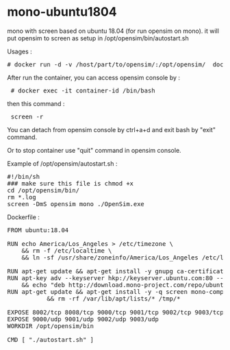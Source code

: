 # mono-ubuntu1804
mono with screen based on ubuntu 18.04 (for run opensim on mono). it will put opensim to screen as setup in /opt/opensim/bin/autostart.sh 

Usages :
<pre># docker run -d -v /host/part/to/opensim/:/opt/opensim/  dockuru101/mono-ubuntu1804:5.20.1.19-2 </pre>

After run the container, you can access opensim console by :
<pre> # docker exec -it container-id /bin/bash </pre>
then this command : 
<pre> screen -r</pre>

You can detach from opensim console by ctrl+a+d and exit bash by "exit" command.

Or to stop container use "quit" command in opensim console.

Example of /opt/opensim/autostart.sh :
<pre>#!/bin/sh
### make sure this file is chmod +x 
cd /opt/opensim/bin/
rm *.log
screen -DmS opensim mono ./OpenSim.exe </pre>


Dockerfile :
<pre>FROM ubuntu:18.04

RUN echo America/Los_Angeles > /etc/timezone \
    && rm -f /etc/localtime \
    && ln -sf /usr/share/zoneinfo/America/Los_Angeles /etc/localtime

RUN apt-get update && apt-get install -y gnupg ca-certificates
RUN apt-key adv --keyserver hkp://keyserver.ubuntu.com:80 --recv-keys 3FA7E0328081BFF6A14DA29AA6A19B38D3D831EF \
    && echo "deb http://download.mono-project.com/repo/ubuntu bionic main" | tee /etc/apt/sources.list.d/mono-official.list
RUN apt-get update && apt-get install -y -q screen mono-complete ca-certificates-mono  \
           && rm -rf /var/lib/apt/lists/* /tmp/*

EXPOSE 8002/tcp 8008/tcp 9000/tcp 9001/tcp 9002/tcp 9003/tcp
EXPOSE 9000/udp 9001/udp 9002/udp 9003/udp
WORKDIR /opt/opensim/bin

CMD [ "./autostart.sh" ]</pre>
